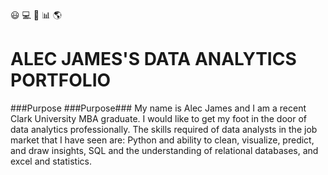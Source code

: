 :smiley: :computer: :orange_book: :bar_chart: :earth_americas:
# ALEC JAMES'S DATA ANALYTICS PORTFOLIO 
###Purpose
###Purpose###
My name is Alec James and I am a recent Clark University MBA graduate. I would like to get my foot in the door of data analytics professionally. The skills required of data analysts in the job market that I have seen are: Python and ability to clean, visualize, predict, and draw insights, SQL and the understanding of relational databases, and excel and statistics. 
